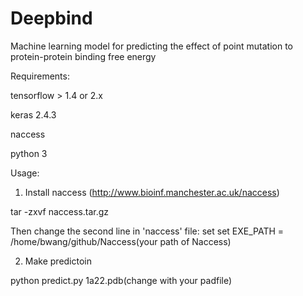 # Deepbind
Machine learning model for predicting the effect of point mutation to protein-protein binding free energy 

Requirements:

tensorflow > 1.4 or 2.x

keras 2.4.3

naccess

python 3



Usage:
1. Install naccess (http://www.bioinf.manchester.ac.uk/naccess)

tar -zxvf naccess.tar.gz

Then change the second line in 'naccess' file: set set EXE_PATH = /home/bwang/github/Naccess(your path of Naccess)


2. Make predictoin

python predict.py 1a22.pdb(change with your padfile)
